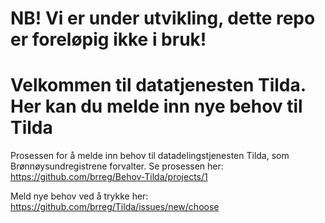 # NB! Vi er under utvikling, dette repo er foreløpig ikke i bruk!

# Velkommen til datatjenesten Tilda. Her kan du melde inn nye behov til Tilda

Prosessen for å melde inn behov til datadelingstjenesten Tilda, som Brønnøysundregistrene forvalter. Se prosessen her: https://github.com/brreg/Behov-Tilda/projects/1

Meld nye behov ved å trykke her: https://github.com/brreg/Tilda/issues/new/choose 
